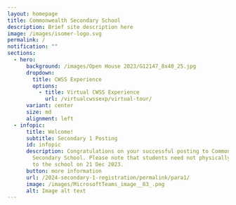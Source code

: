 ```yaml
---
layout: homepage
title: Commonwealth Secondary School
description: Brief site description here
image: /images/isomer-logo.svg
permalink: /
notification: ""
sections:
  - hero:
      background: /images/Open House 2023/G12147_8x40_25.jpg
      dropdown:
        title: CWSS Experience
        options:
          - title: Virtual CWSS Experience
            url: /virtualcwssexp/virtual-tour/
      variant: center
      size: md
      alignment: left
  - infopic:
      title: Welcome!
      subtitle: Secondary 1 Posting
      id: infopic
      description: Congratulations on your successful posting to Commonwealth
        Secondary School. Please note that students need not physically report
        to the school on 21 Dec 2023.
      button: more information
      url: /2024-secondary-1-registration/permalink/para1/
      image: /images/MicrosoftTeams_image__83_.png
      alt: Image alt text
---
```

